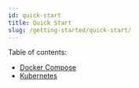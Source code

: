 ```yaml
---
id: quick-start
title: Quick Start
slug: /getting-started/quick-start/
---
```


Table of contents:

- [Docker Compose](./quick-start/docker-compose.md)
- [Kubernetes](./quick-start/kubernetes.md)
